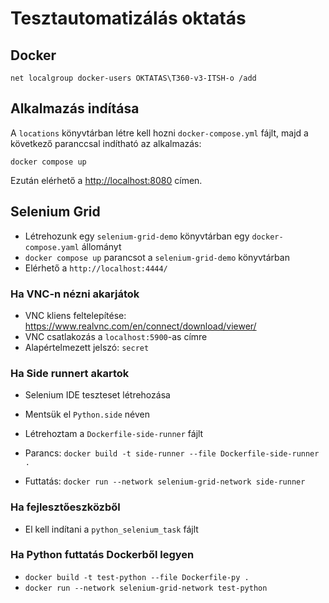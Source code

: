 # Tesztautomatizálás oktatás

## Docker

```shell
net localgroup docker-users OKTATAS\T360-v3-ITSH-o /add
```

## Alkalmazás indítása

A `locations` könyvtárban létre kell hozni `docker-compose.yml` fájlt, majd a 
következő paranccsal indítható az alkalmazás:

```shell
docker compose up
```

Ezután elérhető a [http://localhost:8080](http://localhost:8080) címen.

## Selenium Grid

* Létrehozunk egy `selenium-grid-demo` könyvtárban egy `docker-compose.yaml` állományt
* `docker compose up` parancsot a `selenium-grid-demo` könyvtárban
* Elérhető a `http://localhost:4444/`

### Ha VNC-n nézni akarjátok

* VNC kliens feltelepítése: https://www.realvnc.com/en/connect/download/viewer/
* VNC csatlakozás a `localhost:5900`-as címre
* Alapértelmezett jelszó: `secret`

### Ha Side runnert akartok

* Selenium IDE teszteset létrehozása
* Mentsük el `Python.side` néven

* Létrehoztam a `Dockerfile-side-runner` fájlt
* Parancs: `docker build -t side-runner --file Dockerfile-side-runner .`
* Futtatás: `docker run --network selenium-grid-network side-runner`

### Ha fejlesztőeszközből

* El kell indítani a `python_selenium_task` fájlt

### Ha Python futtatás Dockerből legyen

* `docker build -t test-python --file Dockerfile-py .`
* `docker run --network selenium-grid-network test-python`